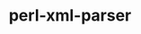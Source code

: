 ---
title: "perl-xml-parser"
layout: cache
categories: [package, v0.18.1]
meta: {"versions": ["2.44"], "compilers": ["gcc@=7.3.1"], "oss": ["amzn2"], "platforms": ["linux"], "targets": ["aarch64", "graviton2", "x86_64_v3", "x86_64_v4"], "stacks": ["aws-ahug", "aws-ahug-aarch64", "root"], "num_specs": 4, "num_specs_by_stack": {"root": 4, "aws-ahug-aarch64": 2, "aws-ahug": 2}}
spec_details: [{"hash": "pab6ovta7wegkghmhyv5goeh4fou5uwi", "compiler": "gcc@=7.3.1", "versions": ["2.44"], "os": "amzn2", "platform": "linux", "target": "aarch64", "variants": [], "stacks": ["root", "aws-ahug-aarch64"], "size": "-", "tarball": "https://binaries.spack.io/v0.18.1/build_cache/linux-amzn2-aarch64/gcc-7.3.1/perl-xml-parser-2.44/linux-amzn2-aarch64-gcc-7.3.1-perl-xml-parser-2.44-pab6ovta7wegkghmhyv5goeh4fou5uwi.spack"}, {"hash": "yup7qwh7gdzsi54rtbmcdjh5wdn56u6j", "compiler": "gcc@=7.3.1", "versions": ["2.44"], "os": "amzn2", "platform": "linux", "target": "x86_64_v4", "variants": [], "stacks": ["root", "aws-ahug"], "size": "-", "tarball": "https://binaries.spack.io/v0.18.1/build_cache/linux-amzn2-x86_64_v4/gcc-7.3.1/perl-xml-parser-2.44/linux-amzn2-x86_64_v4-gcc-7.3.1-perl-xml-parser-2.44-yup7qwh7gdzsi54rtbmcdjh5wdn56u6j.spack"}, {"hash": "3ak2fae257wqiz6vwuxgnd3o6l4za7p5", "compiler": "gcc@=7.3.1", "versions": ["2.44"], "os": "amzn2", "platform": "linux", "target": "x86_64_v3", "variants": [], "stacks": ["root", "aws-ahug"], "size": "-", "tarball": "https://binaries.spack.io/v0.18.1/build_cache/linux-amzn2-x86_64_v3/gcc-7.3.1/perl-xml-parser-2.44/linux-amzn2-x86_64_v3-gcc-7.3.1-perl-xml-parser-2.44-3ak2fae257wqiz6vwuxgnd3o6l4za7p5.spack"}, {"hash": "dclftyas36hni2f5bpeihcbcxdqwgice", "compiler": "gcc@=7.3.1", "versions": ["2.44"], "os": "amzn2", "platform": "linux", "target": "graviton2", "variants": [], "stacks": ["root", "aws-ahug-aarch64"], "size": "-", "tarball": "https://binaries.spack.io/v0.18.1/build_cache/linux-amzn2-graviton2/gcc-7.3.1/perl-xml-parser-2.44/linux-amzn2-graviton2-gcc-7.3.1-perl-xml-parser-2.44-dclftyas36hni2f5bpeihcbcxdqwgice.spack"}]
---